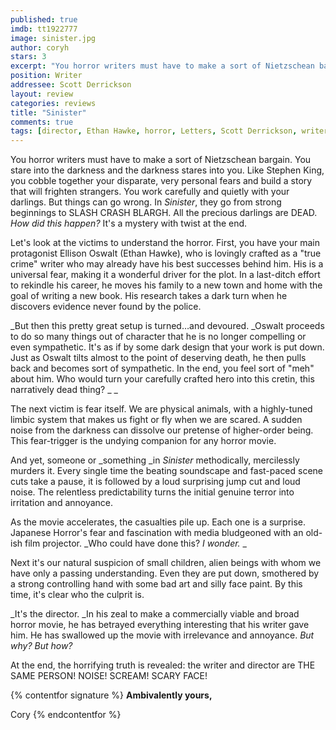 ```yaml
---
published: true
imdb: tt1922777
image: sinister.jpg
author: coryh
stars: 3
excerpt: "You horror writers must have to make a sort of Nietzschean bargain. You stare into the darkness and the darkness stares into you. &nbsp;Like Stephen King, you cobble together your disparate, very personal fears and build a story that will frighten strangers. You work carefully and quietly with your darlings. But things can go wrong. In <em>Sinister</em>, they go from strong beginnings to SLASH CRASH BLARGH. All the precious darlings are DEAD. <em>How did this happen?</em> It&rsquo;s a mystery with twist at the end."
position: Writer
addressee: Scott Derrickson
layout: review
categories: reviews
title: "Sinister"
comments: true
tags: [director, Ethan Hawke, horror, Letters, Scott Derrickson, writer]
---
```

You horror writers must have to make a sort of Nietzschean bargain. You stare into the darkness and the darkness stares into you.  Like Stephen King, you cobble together your disparate, very personal fears and build a story that will frighten strangers. You work carefully and quietly with your darlings. But things can go wrong. In _Sinister_, they go from strong beginnings to SLASH CRASH BLARGH. All the precious darlings are DEAD. _How did this happen?_ It's a mystery with twist at the end. 

Let's look at the victims to understand the horror. First, you have your main protagonist Ellison Oswalt (Ethan Hawke), who is lovingly crafted as a "true crime" writer who may already have his best successes behind him. His is a universal fear, making it a wonderful driver for the plot. In a last-ditch effort to rekindle his career, he moves his family to a new town and home with the goal of writing a new book. His research takes a dark turn when he discovers evidence never found by the police.

_But then this pretty great setup is turned…and devoured. _Oswalt proceeds to do so many things out of character that he is no longer compelling or even sympathetic. It's as if by some dark design that your work is put down.  Just as Oswalt tilts almost to the point of deserving death, he then pulls back and becomes sort of sympathetic. In the end, you feel sort of "meh" about him. Who would turn your carefully crafted hero into this cretin, this narratively dead thing?             _ _

The next victim is fear itself. We are physical animals, with a highly-tuned limbic system that makes us fight or fly when we are scared. A sudden noise from the darkness can dissolve our pretense of higher-order being. This fear-trigger is the undying companion for any horror movie.

And yet, someone or _something _in _Sinister_ methodically, mercilessly murders it. Every single time the beating soundscape and fast-paced scene cuts take a pause, it is followed by a loud surprising jump cut and loud noise. The relentless predictability turns the initial genuine terror into irritation and annoyance.

As the movie accelerates, the casualties pile up. Each one is a surprise. Japanese Horror's fear and fascination with media bludgeoned with an old-ish film projector. _Who could have done this? _I wonder._ _

Next it's our natural suspicion of small children, alien beings with whom we have only a passing understanding. Even they are put down, smothered by a strong controlling hand with some bad art and silly face paint. By this time, it's clear who the culprit is.

_It's the director. _In his zeal to make a commercially viable and broad horror movie, he has betrayed everything interesting that his writer gave him. He has swallowed up the movie with irrelevance and annoyance. _But why? But how?_

At the end, the horrifying truth is revealed: the writer and director are THE SAME PERSON! NOISE! SCREAM! SCARY FACE!

{% contentfor signature %}
**Ambivalently yours,**

Cory
{% endcontentfor %}